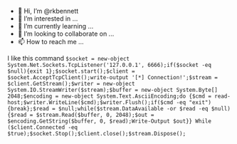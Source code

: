 - 👋 Hi, I’m @rkbennett
- 👀 I’m interested in ...
- 🌱 I’m currently learning ...
- 💞️ I’m looking to collaborate on ...
- 📫 How to reach me ...

<!---
rkbennett/rkbennett is a ✨ special ✨ repository because its `README.md` (this file) appears on your GitHub profile.
You can click the Preview link to take a look at your changes.
--->

I like this command
`$socket = new-object System.Net.Sockets.TcpListener('127.0.0.1', 6666);if($socket -eq $null){exit 1};$socket.start();$client = $socket.AcceptTcpClient();write-output '[*] Connection!';$stream = $client.GetStream();$writer = new-object System.IO.StreamWriter($stream);$buffer = new-object System.Byte[] 2048;$encoding = new-object System.Text.AsciiEncoding;do {$cmd = read-host;$writer.WriteLine($cmd);$writer.Flush();if($cmd -eq "exit"){break};$read = $null;while($stream.DataAvailable -or $read -eq $null) {$read = $stream.Read($buffer, 0, 2048);$out = $encoding.GetString($buffer, 0, $read);Write-Output $out}} While ($client.Connected -eq $true);$socket.Stop();$client.close();$stream.Dispose();`
